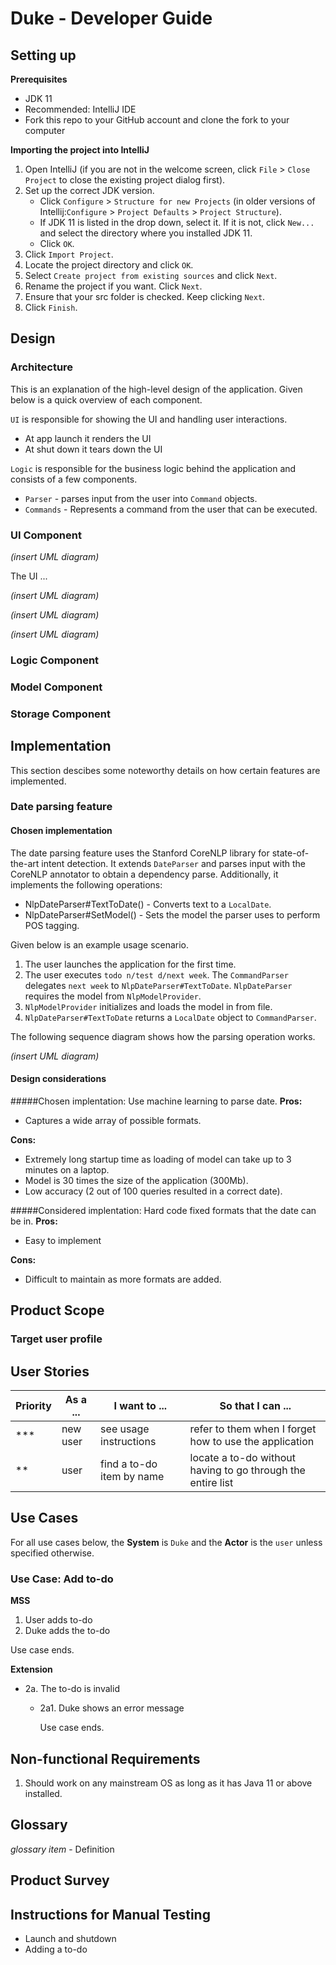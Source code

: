 # Duke - Developer Guide

## Setting up

**Prerequisites**

* JDK 11
* Recommended: IntelliJ IDE
* Fork this repo to your GitHub account and clone the fork to your computer

**Importing the project into IntelliJ**

1. Open IntelliJ (if you are not in the welcome screen, click `File` > `Close Project` to close the existing project dialog first).
1. Set up the correct JDK version.
   * Click `Configure` > `Structure for new Projects` (in older versions of Intellij:`Configure` > `Project Defaults` > `Project Structure`).
   * If JDK 11 is listed in the drop down, select it. If it is not, click `New...` and select the directory where you installed JDK 11.
   * Click `OK`.
1. Click `Import Project`.
1. Locate the project directory and click `OK`.
1. Select `Create project from existing sources` and click `Next`.
1. Rename the project if you want. Click `Next`.
1. Ensure that your src folder is checked. Keep clicking `Next`.
1. Click `Finish`.

## Design

### Architecture
This is an explanation of the high-level design of the application.
Given below is a quick overview of each component.

`UI` is responsible for showing the UI and handling user interactions.
* At app launch it renders the UI
* At shut down it tears down the UI

`Logic` is responsible for the business logic behind the application and consists of a few components.
* `Parser` - parses input from the user into `Command` objects.
* `Commands` - Represents a command from the user that can be executed.


### UI Component
*(insert UML diagram)*

The UI ... 

*(insert UML diagram)*

*(insert UML diagram)*

*(insert UML diagram)*


### Logic Component
### Model Component
### Storage Component

## Implementation
This section descibes some noteworthy details on how certain features are implemented.

### Date parsing feature

#### Chosen implementation
The date parsing feature uses the Stanford CoreNLP library for state-of-the-art intent detection.
It extends `DateParser` and parses input with the CoreNLP annotator to obtain a dependency parse.
Additionally, it implements the following operations:
* NlpDateParser#TextToDate() - Converts text to a `LocalDate`. 
* NlpDateParser#SetModel() - Sets the model the parser uses to perform POS tagging. 

Given below is an example usage scenario.
1. The user launches the application for the first time.
1. The user executes `todo n/test d/next week`.
The `CommandParser` delegates `next week` to `NlpDateParser#TextToDate`.
`NlpDateParser` requires the model from `NlpModelProvider`.
1. `NlpModelProvider` initializes and loads the model in from file. 
1. `NlpDateParser#TextToDate` returns a `LocalDate` object to `CommandParser`. 

The following sequence diagram shows how the parsing operation works.

*(insert UML diagram)*

#### Design considerations
#####Chosen implentation: Use machine learning to parse date.
**Pros:**
* Captures a wide array of possible formats.

**Cons:**
* Extremely long startup time as loading of model can take up to 3 minutes on a laptop.
* Model is 30 times the size of the application (300Mb).
* Low accuracy (2 out of 100 queries resulted in a correct date).

#####Considered implentation: Hard code fixed formats that the date can be in.
**Pros:**
* Easy to implement

**Cons:**
* Difficult to maintain as more formats are added.

## Product Scope
### Target user profile

## User Stories
|Priority| As a ... | I want to ... | So that I can ...|
|---|---|---|---|
|***|new user|see usage instructions|refer to them when I forget how to use the application|
|**|user|find a to-do item by name|locate a to-do without having to go through the entire list|

## Use Cases
For all use cases below, the **System** is `Duke` and the **Actor** is the `user` unless specified otherwise.

### Use Case: Add to-do
**MSS**
1. User adds to-do
1. Duke adds the to-do

Use case ends.

**Extension**
* 2a. The to-do is invalid
    * 2a1. Duke shows an error message
    
        Use case ends.
        
## Non-functional Requirements
1. Should work on any mainstream OS as long as it has Java 11 or above installed.


## Glossary
*glossary item* - Definition

## Product Survey

## Instructions for Manual Testing 
* Launch and shutdown
* Adding a to-do
